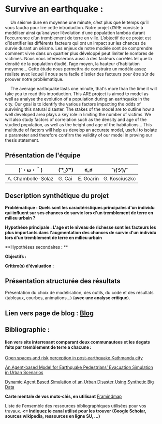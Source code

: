 # Survive an earthquake :

&emsp; Un séisme dure en moyenne une minute, c’est plus que le temps qu’il vous faudra pour lire cette introduction. Notre projet d’ARE consiste à modéliser ainsi qu’analyser l’évolution d’une population lambda durant l’occurrence d’un tremblement de terre en ville. L’objectif de ce projet est d’identifier les différents facteurs qui ont un impact sur les chances de survie durant un séisme. Les enjeux de notre modèle sont de comprendre comment vivre dans un quartier plus développé peut limiter le nombres de victimes. Nous nous intéresserons aussi à des facteurs corrélés tel que la densité de la population étudié, l’age moyen, la hauteur d’habitation moyenne… Cette étude nous permettra de construire un modèle assez réaliste avec lequel il nous sera facile d’isoler des facteurs pour être sûr de prouver notre problèmatique.

&emsp; The average earthquake lasts one minute, that's more than the time it will take you to read this introduction. This ARE project is aimed to model as well as analyse the evolution of a population during an earthquake in the city. Our goal is to identify the various factors impacting the odds of surviving this natural disaster. The stakes of the model are to outline how a well developed area plays a key role in limiting the number of victims. We will also study factors of correlation such as the density and age of the studied population, as well as the height and age of the habitations... This multitude of factors will help us develop an accurate model, useful to isolate a parameter and therefore confirm the validity of our model in proving our thesis statement.

## Présentation de l'équipe

|(´・ω・｀)| ( ͡° ͜ʖ ͡°) | ಠ_ಠ | ¯\\__(ツ)__/¯ |
|-----|--|--|--|
| A. Chambolle-Solaz| G. Cai | E. Goarin  | G. Kosciuszko  |


## Description synthétique du projet

**Problématique : Quels sont les caractéristiques principales d'un individu qui influent sur ses chances de survie lors d'un tremblement de terre en milieu urbain ?** 

**Hypothèse principale : L'age et le niveau de richesse sont les facteurs les plus importants dans l'augmentation des chances de survie d'un individu lors d'un tremblement de terre en milieu urbain**

**Hypothèses secondaires : ** 

**Objectifs :**

**Critère(s) d'évaluation :**

## Présentation structurée des résultats

Présentation du choix de modélisation, des outils, du code et des résultats (tableaux, courbes, animations...) (**avec une analyse critique**).

## Lien vers page de blog : [Blog](https://github.com/are-dynamic-2022-g3/Survive-an-earthquake/blob/main/blog.md)

## Bibliographie :
#### lien vers site interresant comparant deux communautees et les degats faits par tremblement de terre a chacune :
[Open spaces and risk perception in post-earthquake Kathmandu city](https://www.sciencedirect.com/science/article/pii/S0143622817310639#tbl3)

[An Agent-based Model for Earthquake Pedestrians’ Evacuation Simulation in Urban Scenarios](https://www.sciencedirect.com/science/article/pii/S2352146514000866?via%3Dihub)

[Dynamic Agent Based Simulation of an Urban Disaster Using Synthetic Big Data](https://pluto.huji.ac.il/%7Emsdfels/wpapers/Big%20Data%20Dynamic%20AB%20simulation.pdf)

**Carte mentale de vos mots-clés, en utilisant** <a href="https://framindmap.org/mindmaps/index.html">Framindmap </a> 

Liste de l'ensemble des ressources bibliographiques utilisées pour vos travaux. **<= Indiquez le canal utilisé pour les trouver (Google Scholar, sources wikipedia, ressources en ligne SU, ...)**


